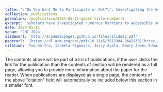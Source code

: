 ```yaml
---
title: "\"Do You Want Me to Participate or Not?\": Investigating the Accessibility of Software Development Meetings for Blind and Low Vision Professionals"
collection: publications
permalink: /publication/2024-05-11-paper-title-number-2
excerpt: 'Scholars have investigated numerous barriers to accessible software development tools and processes for Blind and Low Vision (BLV) developers. However, the research community has yet to study the accessibility of software development meetings, which are known to play a crucial role in software development practice. We conducted semi-structured interviews with 26 BLV software professionals about software development meeting accessibility. We found four key themes related to in-person and remote software development meetings: (1) participants observed that certain meeting activities and software tools used in meetings were inaccessible, (2) participants performed additional labor in order to make meetings accessible, (3) participants avoided disclosing their disability during meetings due to fear of career repercussions, (4) participants suggested technical, social and organizational solutions for accessible meetings, including developing their own solutions. We suggest recommendations and design implications for future accessible software development meetings including technical and policy-driven solutions.'
date: 2024-05-11
venue: 'CHI 2024'
slidesurl: 'http://academicpages.github.io/files/slides2.pdf'
paperurl: '[https://dl.acm.org/doi/pdf/10.1145/3613904.3642130](https://dl.acm.org/doi/full/10.1145/3613904.3642130)'
citation: 'Yoonha Cha, Isabela Figueira, Jessy Ayala, Emory James Edwards, Joshua Garcia, André van der Hoek, Stacy Marie Branham. 2024. \"Do You Want Me to Participate or Not?\": Investigating the Accessibility of Software Development Meetings for Blind and Low Vision Professionals. In Proceedings of the 2024 CHI Conference on Human Factors in Computing Systems (CHI '24). Association for Computing Machinery, New York, NY, USA, 17 pages.'
---
```


The contents above will be part of a list of publications, if the user clicks the link for the publication than the contents of section will be rendered as a full page, allowing you to provide more information about the paper for the reader. When publications are displayed as a single page, the contents of the above "citation" field will automatically be included below this section in a smaller font.
